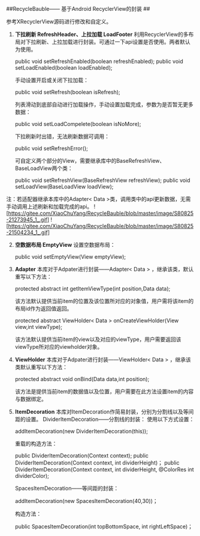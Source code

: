 ##RecycleBauble—— 基于Android RecyclerView的封装 ##

参考XRecyclerView源码进行修改和自定义。

 1. **下拉刷新 RefreshHeader、上拉加载 LoadFooter**
	利用RecyclerView的多布局对下拉刷新、上拉加载进行封装。可通过一下api设置是否使用。两者默认为使用。
	

    public void setRefreshEnabled(boolean refreshEnabled);
    public void setLoadEnabled(boolean loadEnabled);
    
	手动设置开启或关闭下拉加载：
	
	public void setRefresh(boolean isRefresh);

	列表滑动到底部自动进行加载操作，手动设置加载完成，参数为是否暂无更多数据：

	public void setLoadCompelete(boolean isNoMore);

	下拉刷新时出错，无法刷新数据可调用：
	
	public void setRefreshError();

	可自定义两个部分的View，需要继承库中的BaseRefreshView、BaseLoadView两个类：

	public void setRefreshView(BaseRefreshView refreshView);
	public void setLoadView(BaseLoadView loadView);

注：若适配器继承本库中的Adapter< Data >类，调用类中的api更新数据，无需手动调用上述刷新和加载完成的api。
![https://gitee.com/XiaoChuYang/RecycleBauble/blob/master/image/S80825-21273945_1_.gif]
![https://gitee.com/XiaoChuYang/RecycleBauble/blob/master/image/S80825-21504234_1_.gif]

 2. **空数据布局 EmptyView**
	 设置空数据布局：
	 
    public void setEmptyView(View emptyView);
    
 3. **Adapter**
	 本库对于Adpater进行封装——Adapter< Data > ，继承该类，默认重写以下方法：
	 
    protected abstract int getItemViewType(int position,Data data);

	该方法默认提供当前item的位置及该位置所对应的对象值，用户需将该item的布局id作为返回值返回。

    protected abstract ViewHolder< Data > onCreateViewHolder(View view,int viewType);

	该方法默认提供当前item的view以及对应的viewType，用户需要返回该viewType所对应的viewholder对象。

 4. **ViewHolder**
	 本库对于Adpater进行封装——ViewHolder< Data > ，继承该类默认重写以下方法：
	 
    protected abstract void onBind(Data data,int position);

	该方法是提供当前item的数据值以及位置，用户需要在此方法设置item的内容与数据绑定。

 5. **ItemDecoration**
	 本库对ItemDecoration作简易封装，分别为分割线以及等间距的设置。
	 DividerItemDecoration——分割线的封装：
	 使用以下方式设置：
	 
	 addItemDecoration(new DividerItemDecoration(this));

	重载的构造方法：

    public DividerItemDecoration(Context context);
    public DividerItemDecoration(Context context, int dividerHeight)；
    public DividerItemDecoration(Context context, int dividerHeight, @ColorRes int dividerColor);

	SpacesItemDecoration——等间距的封装：
	

    addItemDecoration(new SpacesItemDecoration(40,30))；

	构造方法：
	
    public SpacesItemDecoration(int topBottomSpace, int rightLeftSpace)；
